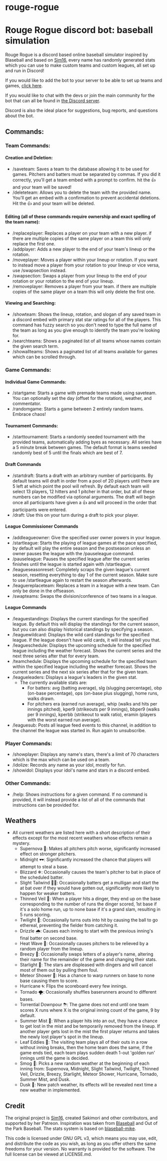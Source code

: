 # rouge-rogue
# Rouge Rogue discord bot: baseball simulation

Rouge Rogue is a discord based online baseball simulator inspired by Blaseball and based on [Sim16](https://github.com/Sakimori/matteo-the-prestige), every name has randomly generated stats which you can use to make custom teams and custom leagues, all set up and run in Discord!

If you would like to add the bot to your server to be able to set up teams and games, [click here](https://discord.com/oauth2/authorize?client_id=807934797753483264&permissions=309506393152&scope=bot).

If you would like to chat with the devs or join the main community for the bot that can all be found in [the Discord server](https://discord.gg/hYWExS6f8D).

Discord is also the ideal place for suggestions, bug reports, and questions about the bot.

## Commands:
### Team Commands:
#### Creation and Deletion:
- /saveteam: Saves a team to the database allowing it to be used for games. Pitchers and batters must be separated by commas. If you did it correctly, you'll get a team embed with a prompt to confirm. hit the 👍 and your team will be saved!
- /deleteteam: Allows you to delete the team with the provided name. You'll get an embed with a confirmation to prevent accidental deletions. Hit the 👍 and your team will be deleted.
#### Editing (all of these commands require ownership and exact spelling of the team name):
- /replaceplayer: Replaces a player on your team with a new player. if there are multiple copies of the same player on a team this will only replace the first one.
- /addplayer: Adds a new player to the end of your team's lineup or the rotation.
- /moveplayer: Moves a player within your lineup or rotation. If you want to instead move a player from your rotation to your lineup or vice versa, use /swapsection instead.
- /swapsection: Swaps a player from your lineup to the end of your rotation or your rotation to the end of your lineup.
- /removeplayer: Removes a player from your team. if there are multiple copies of the same player on a team this will only delete the first one.
#### Viewing and Searching:
- /showteam: Shows the lineup, rotation, and slogan of any saved team in a discord embed with primary stat star ratings for all of the players. This command has fuzzy search so you don't need to type the full name of the team as long as you give enough to identify the team you're looking for.
- /searchteams: Shows a paginated list of all teams whose names contain the given search term.
- /showallteams: Shows a paginated list of all teams available for games which can be scrolled through.

### Game Commands:
#### Individual Game Commands:
- /startgame: Starts a game with premade teams made using saveteam. You can optionally set the day (offset for the rotation), weather, and commentator.
- /randomgame: Starts a game between 2 entirely random teams. Embrace chaos!
#### Tournament Commands:
- /starttournament: Starts a randomly seeded tournament with the provided teams, automatically adding byes as necessary. All series have a 5 minute break between games. The default format is teams seeded randomly best of 5 until the finals which are best of 7.
#### Draft Commands
- /startdraft: Starts a draft with an arbitrary number of participants. By default teams will draft in order from a pool of 20 players until there are 5 left at which point the pool will refresh. By default each team will select 13 players, 12 hitters and 1 pitcher in that order, but all of these numbers can be modified via optional arguments. The draft will begin once all participants have given a 👍 and will proceed in the order that participants were entered.
- /draft: Use this on your turn during a draft to pick your player.
#### League Commissioner Commands
- /addleagueowner: Give the specified user owner powers in your league.
- /startleague: Starts the playing of league games at the pace specified, by default will play the entire season and the postseason unless an owner pauses the league with the /pauseleague command. 
- /pauseleague: Pauses the specified league after the current series finishes until the league is started again with /startleague.
- /leagueseasonreset: Completely scraps the given league's current season, resetting everything to day 1 of the current season. Make sure to use /startleague again to restart the season afterwards.
- /leaguereplaceteam: Replaces a team in a league with a new team. Can only be done in the offseason.
- /swapteams: Swaps the division/conference of two teams in a league.
#### League Commands
- /leaguestandings: Displays the current standings for the specified league. By default this will display the standings for the current season, but you can also display historical standings by specifying a season.
- /leaguewildcard: Displays the wild card standings for the specified league. If the league doesn't have wild cards, it will instead tell you that.
- /leagueschedule: Displays the upcoming schedule for the specified league including the weather forecast. Shows the current series and the next three series after that for every team.
- /teamchedule: Displays the upcoming schedule for the specified team within the specified league including the weather forecast. Shows the current series and the next six series after that for the given team.
- /leagueleaders: Displays a league's leaders in the given stat.
  - The currently available stats are:
    - For batters: avg (batting average), slg (slugging percentage), obp (on-base percentage), ops (on-base plus slugging), home runs, walks drawn. 
    - For pitchers era (earned run average), whip (walks and hits per innings pitched), kper9 (strikeouts per 9 innings), bbper9 (walks per 9 innings), kperbb (strikeout to walk ratio), eramin (players with the worst earned run average). 
- /leaguesub: Posts all league feed events to this channel, in addition to the channel the league was started in. Run again to unsubscribe.

### Player Commands:	 
- /showplayer: Displays any name's stars, there's a limit of 70 characters which is the max which can be used on a team.
- /idolize: Records any name as your idol, mostly for fun.
- /showidol: Displays your idol's name and stars in a discord embed.
  
### Other Commands:
- /help: Shows instructions for a given command. If no command is provided, it will instead provide a list of all of the commands that instructions can be provided for.

## Weathers
- All current weathers are listed here with a short description of their effects except for the most recent weathers whose effects remain a mystery.
  - Supernova 🌟: Makes all pitchers pitch worse, significantly increased effect on stronger pitchers.
  - Midnight 🕶: Significantly increased the chance that players will attempt to steal a base.
  - Blizzard ❄: Occasionally causes the team's pitcher to bat in place of the scheduled batter.
  - Slight Tailwind 🏌️‍♀: Occasionally batters get a mulligan and start the at bat over if they would have gotten out, significantly more likely to happen for weaker batters. 
  - Thinned Veil 🌌: When a player hits a dinger, they end up on the base corresponding to the number of runs the dinger scored, 1st base if it's a solo home run, up to none base if it's a grand slam, resulting in 5 runs scoring.
  - Twilight 👻: Occasionally turns outs into hit by causing the ball to go ethereal, preventing the fielder from catching it.
  - Drizzle 🌧: Causes each inning to start with the previous inning's final batter on second base.
  - Heat Wave 🌄: Occasionally causes pitchers to be relieved by a random player from the lineup.
  - Breezy 🎐: Occasionally swaps letters of a player's name, altering their name for the remainder of the game and changing their stats.
  - Starlight 🌃: The stars are displeased with dingers and will cancel most of them out by pulling them foul.
  - Meteor Shower 🌠: Has a chance to warp runners on base to none base causing them to score.
  - Hurricane 🌀: Flips the scoreboard every few innings.
  - Tornado 🌪: Occasionally shuffles baserunners around to different bases.
  - Torrential Downpour ⛈: The game does not end until one team scores X runs where X is the original inning count of the game, 9 by default.
  - Summer Mist 🌁: When a player hits into an out, they have a chance to get lost in the mist and be temporarily removed from the lineup. If another player gets lost in the mist the first player returns and takes the newly lost player's spot in the lineup.
  - Leaf Eddies 🍂: The visiting team plays all of their outs in a row without inning breaks, then the home team does the same, if the game ends tied, each team plays sudden death 1-out 'golden run' innings until the game is decided.
  - Smog 🚌: Picks a new random weather at the beginning of each inning from: Supernova, Midnight, Slight Tailwind, Twilight, Thinned Veil, Drizzle, Breezy, Starlight, Meteor Shower, Hurricane, Tornado, Summer Mist, and Dusk.
  - Dusk 🌆: New patch weather, its effects will be revealed next time a new weather in implemented.

## Credit
The original project is [Sim16](https://github.com/Sakimori/matteo-the-prestige), created Sakimori and other contributors, and supported by her Patreon. Inspiration was taken from [Blaseball](https://blaseball.com/) and Out of the Park Baseball. The stats system is based on [blaseball-mike](https://github.com/jmaliksi/blaseball-mike).

This code is licensed under GNU GPL v3, which means you may use, edit, and distribute the code as you wish, as long as you offer others the same freedoms for your version. No warranty is provided for the software. The full license can be viewed at LICENSE.md.